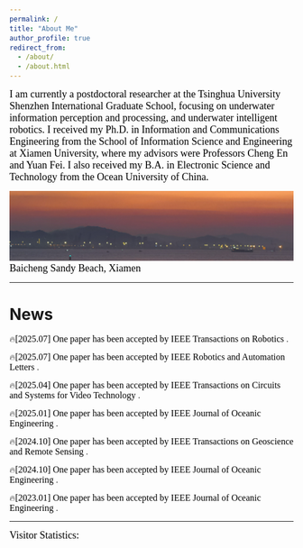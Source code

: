 ```yaml
---
permalink: /
title: "About Me"
author_profile: true
redirect_from: 
  - /about/
  - /about.html
---
```


<font face="Times New Roman" id="education" color=black size=4>I am currently a postdoctoral researcher at the Tsinghua University Shenzhen International Graduate School, focusing on underwater information perception and processing, and underwater intelligent robotics. I received my Ph.D. in Information and Communications Engineering from the School of Information Science and Engineering at Xiamen University, where my advisors were Professors Cheng En and Yuan Fei. I also received my B.A. in Electronic Science and Technology from the Ocean University of China. </font>

<img src="https://github.com/xiao-fengqi/xiao-fengqi.github.io/blob/master/images/Xiamen%20baicheng-2.jpg" /> 
<font face="Comic Sans MS" align="center" color=black size=4>Baicheng Sandy Beach, Xiamen</font>

------

News
======

:fire:<font face="Times New Roman" color=black size=3>[2025.07] One paper has been accepted by IEEE Transactions on Robotics </font>.

:fire:<font face="Times New Roman" color=black size=3>[2025.07] One paper has been accepted by IEEE Robotics and Automation Letters </font>.

:fire:<font face="Times New Roman" color=black size=3>[2025.04] One paper has been accepted by IEEE Transactions on Circuits and Systems for Video Technology </font>.

:fire:<font face="Times New Roman" color=black size=3>[2025.01] One paper has been accepted by IEEE Journal of Oceanic Engineering </font>.

:fire:<font face="Times New Roman" color=black size=3>[2024.10] One paper has been accepted by IEEE Transactions on Geoscience and Remote Sensing </font>.

:fire:<font face="Times New Roman" color=black size=3>[2024.10] One paper has been accepted by IEEE Journal of Oceanic Engineering </font>.

:fire:<font face="Times New Roman" color=black size=3>[2023.01] One paper has been accepted by IEEE Journal of Oceanic Engineering </font>.

------

<font face="Times New Roman" id="professional" color=black size=4>Visitor Statistics:</font>

<script type="text/javascript" id="clustrmaps" src="//clustrmaps.com/map_v2.js?d=M-Rnztz2mrr0q4hNj7wftMkx1JDn2cQibvB_Sh78CXA&cl=ffffff&w=a"></script>

